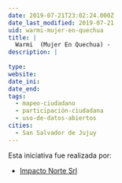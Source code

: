 ```yaml
---
date: 2019-07-21T23:02:24.000Z
date_last_modified: 2019-07-21
uid: warmi-mujer-en-quechua
title: |
  Warmi  (Mujer En Quechua) -
description: |
  
type: 
website: 
date_ini: 
date_end: 
tags:
  - mapeo-ciudadano
  - participación-ciudadana
  - uso-de-datos-abiertos
cities: 
  - San Salvador de Jujuy
---
```


Esta iniciativa fue realizada por:

- [Impacto Norte Srl](/organizaciones/impacto-norte-srl)

